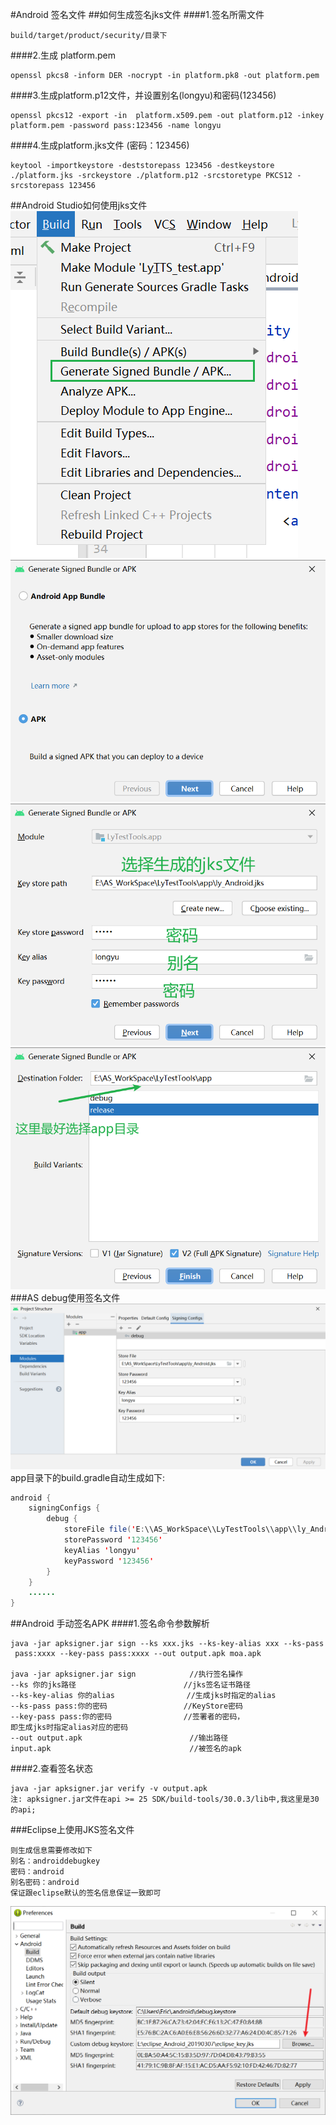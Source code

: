 #Android 签名文件
##如何生成签名jks文件
####1.签名所需文件
``` shell
build/target/product/security/目录下
```
####2.生成 platform.pem
``` shell
openssl pkcs8 -inform DER -nocrypt -in platform.pk8 -out platform.pem
```
####3.生成platform.p12文件，并设置别名(longyu)和密码(123456)
``` shell
openssl pkcs12 -export -in  platform.x509.pem -out platform.p12 -inkey  platform.pem -password pass:123456 -name longyu
```
####4.生成platform.jks文件 (密码：123456)
``` shell
keytool -importkeystore -deststorepass 123456 -destkeystore ./platform.jks -srckeystore ./platform.p12 -srcstoretype PKCS12 -srcstorepass 123456
```
##Android Studio如何使用jks文件
![a](assets/markdown-img-paste-20220817153013406.png)
![b](assets/markdown-img-paste-20220817153123129.png)
![c](assets/markdown-img-paste-2022081715320141.png)
![d](assets/markdown-img-paste-2022081715324668.png)
###AS debug使用签名文件
![](assets/markdown-img-paste-20220817153600592.png)
app目录下的build.gradle自动生成如下:
``` java
android {
    signingConfigs {
        debug {
            storeFile file('E:\\AS_WorkSpace\\LyTestTools\\app\\ly_Android.jks')
            storePassword '123456'
            keyAlias 'longyu'
            keyPassword '123456'
        }
    }
    ......
}
```
##Android 手动签名APK
####1.签名命令参数解析
``` shell
java -jar apksigner.jar sign --ks xxx.jks --ks-key-alias xxx --ks-pass
 pass:xxxx --key-pass pass:xxxx --out output.apk moa.apk

java -jar apksigner.jar sign            //执行签名操作
--ks 你的jks路径                        //jks签名证书路径
--ks-key-alias 你的alias                //生成jks时指定的alias
--ks-pass pass:你的密码                 //KeyStore密码
--key-pass pass:你的密码                //签署者的密码，
即生成jks时指定alias对应的密码
--out output.apk                        //输出路径
input.apk                               //被签名的apk
```
####2.查看签名状态
``` shell
java -jar apksigner.jar verify -v output.apk
注: apksigner.jar文件在api >= 25 SDK/build-tools/30.0.3/lib中,我这里是30的api;
```

###Eclipse上使用JKS签名文件
``` shell
则生成信息需要修改如下
别名：androiddebugkey
密码：android
别名密码：android
保证跟eclipse默认的签名信息保证一致即可
```
![a](assets/markdown-img-paste-20230316162329971.png)
